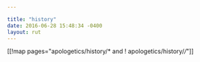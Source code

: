 ```yaml
---

title: "history"
date: 2016-06-28 15:48:34 -0400
layout: rut
---
```


[[!map pages="apologetics/history/* and ! apologetics/history/*/*"]]
